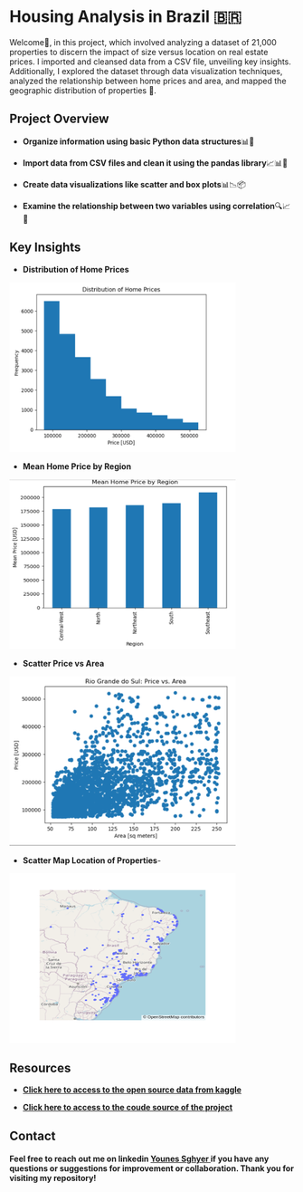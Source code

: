 # Housing Analysis in Brazil 🇧🇷

Welcome👋, in this project, which involved analyzing a dataset of 21,000 properties to discern the impact of size versus location on real estate prices. I imported and cleansed data from a CSV file, unveiling key insights. Additionally, I explored the dataset through data visualization techniques, analyzed the relationship between home prices and area, and mapped the geographic distribution of properties 🚀. 


## Project Overview

- **Organize information using basic Python data structures**📊🐍

- **Import data from CSV files and clean it using the pandas library**📈📊🧹

- **Create data visualizations like scatter and box plots**📊📉📦

- **Examine the relationship between two variables using correlation**🔍📈🔄


## Key Insights

- **Distribution of Home Prices**
<img src="reports/histogram_homes_prices.png" alt="Histogram Distribution of Home Prices" width="400" height="300">

- **Mean Home Price by Region**
<img src="reports/plot_mean_price_region.png" alt="Mean Home Price by Region" width="400" height="300">

- **Scatter Price vs Area**
<img src="reports/scatter_plot_Price_Area.png" alt="Scatter Plot: Price vs Area" width="400" height="300">

- **Scatter Map Location of Properties**-
<img src="reports/Map_box_Location.png" alt="Scatter Map: Location of Properties" width="400" height="300">


## Resources
- **[Click  here to access to the open source data from kaggle](https://www.kaggle.com/code/muhammadhafil/housing-in-buenos-aires)** 

- **[Click  here to access to the coude source of the project](https://github.com/Younes202/Housing-Analysis-in-Brazil/Aires/blob/main/notebooks/project_representation.ipynb)**


## Contact
#### Feel free to reach out me on linkedin <a href="https://www.linkedin.com/in/younes-sghyer-08144119b/"> Younes Sghyer </a> if you have any questions or suggestions for improvement or collaboration. Thank you for visiting my repository!
